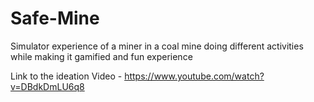 # Safe-Mine
Simulator experience of a miner in a coal mine doing different activities while making it gamified and fun experience

Link to the ideation Video - https://www.youtube.com/watch?v=DBdkDmLU6q8


